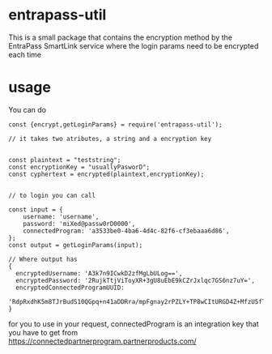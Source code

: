 # entrapass-util

This is a small package that contains the encryption method by the EntraPass SmartLink service where the login params need to be encrypted each time

# usage

You can do

```
const {encrypt,getLoginParams} = require('entrapass-util');

// it takes two atributes, a string and a encryption key


const plaintext = "teststring";
const encryptionKey = "usuallyPasworD";
const cyphertext = encrypted(plaintext,encryptionKey);


// to login you can call

const input = {
    username: 'username',
    password: 'miXed@passw0rD0000',
    connectedProgram: 'a3533be0-4ba6-4d4c-82f6-cf3ebaaa6d86',
};
const output = getLoginParams(input);

// Where output has
{
  encryptedUsername: 'A3k7n9ICwkD2zfMgLbULog==',
  encryptedPassword: '2RujkTtjViToyXR+3gU8uEbE9kCZrJxlqc7GS6nz7uY=',
  encryptedConnectedProgramUUID:
  'RdpRxdhK5m8TJrBudS10QGpq+n41aDDRra/mpFgnay2rPZLY+TP8wCItURGD4Z+MfzU5fThfka94UGMrfsg3jRBS5pyE54YKVe030UrCE6c=',
}
```

for you to use in your request, connectedProgram is an integration key that you have to get from https://connectedpartnerprogram.partnerproducts.com/
